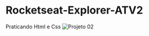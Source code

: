 # Rocketseat-Explorer-ATV2
Praticando Html e Css
![Projeto 02](https://user-images.githubusercontent.com/103895752/224483610-11cb5fbc-ad9f-47aa-a3e4-1a0d1ae61714.png)
